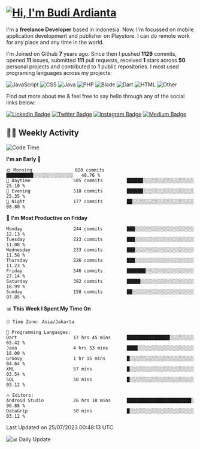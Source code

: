 # [![Hi, I'm Budi Ardianta](https://readme-typing-svg.herokuapp.com?size=24&vCenter=true&lines=%F0%9F%91%8B+Hi%2C+I'm+Budi+Ardianta+;%F0%9F%92%BB+Android+And+Web+Developer+)](https://git.io/typing-svg)

I'm a **freelance Developer** based in indonesia. Now, I'm focussed on mobile application development and publisher on Playstore. I can do remote work for any place and any time in the world.

I'm Joined on Github **7** years ago. Since then I pushed **1129** commits, opened **11** issues, submitted **111** pull requests, received **1** stars across **50** personal projects and contributed to **1** public repositories.
I most used programing languages across my projects:

![JavaScript](https://img.shields.io/badge/-JavaScript-%23f1e05a?style=flat&logo=JavaScript&logoColor=white)
![CSS](https://img.shields.io/badge/-CSS-%23563d7c?style=flat&logo=CSS&logoColor=white)
![Java](https://img.shields.io/badge/-Java-%23b07219?style=flat&logo=Java&logoColor=white)
![PHP](https://img.shields.io/badge/-PHP-%234F5D95?style=flat&logo=PHP&logoColor=white)
![Blade](https://img.shields.io/badge/-Blade-%23f7523f?style=flat&logo=Blade&logoColor=white)
![Dart](https://img.shields.io/badge/-Dart-%2300B4AB?style=flat&logo=Dart&logoColor=white)
![HTML](https://img.shields.io/badge/-HTML-%23e34c26?style=flat&logo=HTML&logoColor=white)
![Other](https://img.shields.io/badge/-Other-%23ededed?style=flat&logo=Other&logoColor=white)

Find out more about me & feel free to say hello through any of the social links below:

[![Linkedin Badge](https://img.shields.io/badge/-budiardianata-blue?style=flat&logo=Linkedin&logoColor=white&link=https://www.linkedin.com/in/budiardianata/)](https://www.linkedin.com/in/budiardianata/)
[![Twitter Badge](https://img.shields.io/badge/-budiardianata-%231DA1F2.svg?style=flat&logo=twitter&logoColor=white&link=https://www.twitter.com/budiardianata)](https://www.linkedin.com/in/budiardianata/)
[![Instagram Badge](https://img.shields.io/badge/-budiardianata-purple?style=flat&logo=instagram&logoColor=white&link=https://instagram.com/budiardianata/)](https://instagram.com/budiardianata)
[![Medium Badge](https://img.shields.io/badge/-@budiardianata-%2312100E.svg?style=flat&logo=Medium&logoColor=white&link=https://medium.com/@budiardianata/)](https://medium.com/@budiardianata)

## 👨‍💻 Weekly Activity
<!--START_SECTION:waka-->
![Code Time](http://img.shields.io/badge/Code%20Time-1%2C943%20hrs%2016%20mins-blue)

**I'm an Early 🐤** 

```text
🌞 Morning                820 commits         ██████████░░░░░░░░░░░░░░░   40.76 % 
🌆 Daytime                505 commits         ██████░░░░░░░░░░░░░░░░░░░   25.10 % 
🌃 Evening                510 commits         ██████░░░░░░░░░░░░░░░░░░░   25.35 % 
🌙 Night                  177 commits         ██░░░░░░░░░░░░░░░░░░░░░░░   08.80 % 
```
📅 **I'm Most Productive on Friday** 

```text
Monday                   244 commits         ███░░░░░░░░░░░░░░░░░░░░░░   12.13 % 
Tuesday                  223 commits         ███░░░░░░░░░░░░░░░░░░░░░░   11.08 % 
Wednesday                233 commits         ███░░░░░░░░░░░░░░░░░░░░░░   11.58 % 
Thursday                 226 commits         ███░░░░░░░░░░░░░░░░░░░░░░   11.23 % 
Friday                   546 commits         ███████░░░░░░░░░░░░░░░░░░   27.14 % 
Saturday                 382 commits         █████░░░░░░░░░░░░░░░░░░░░   18.99 % 
Sunday                   158 commits         ██░░░░░░░░░░░░░░░░░░░░░░░   07.85 % 
```


📊 **This Week I Spent My Time On** 

```text
🕑︎ Time Zone: Asia/Jakarta

💬 Programming Languages: 
Dart                     17 hrs 45 mins      ████████████████░░░░░░░░░   65.42 % 
Java                     4 hrs 53 mins       ████░░░░░░░░░░░░░░░░░░░░░   18.00 % 
Groovy                   1 hr 15 mins        █░░░░░░░░░░░░░░░░░░░░░░░░   04.64 % 
XML                      57 mins             █░░░░░░░░░░░░░░░░░░░░░░░░   03.54 % 
SQL                      50 mins             █░░░░░░░░░░░░░░░░░░░░░░░░   03.12 % 

🔥 Editors: 
Android Studio           26 hrs 18 mins      ████████████████████████░   96.88 % 
DataGrip                 50 mins             █░░░░░░░░░░░░░░░░░░░░░░░░   03.12 % 
```


 Last Updated on 25/07/2023 00:48:13 UTC
<!--END_SECTION:waka-->

![📊 Daily Update](https://github.com/budiardianata/budiardianata/actions/workflows/update-activity.yml/badge.svg)
